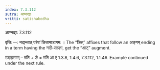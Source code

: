 ```yaml
---
index: 7.3.112
sutra: आण्नद्याः
vritti: satishabodha
---
```



 आण्नद्याः 7.3.112 


वृत्तिः --: नद्यन्तात् परेषां ङितामाडागमः । The “ङित्” affixes that follow an अङ्गम् ending in a term having the नदी-सञ्ज्ञा, get the “आट्” augment. 


उदाहरणम् – मति + ङे = मति आ ए 1.3.8, 1.4.6, 7.3.112, 1.1.46. Example continued under the next rule. 


